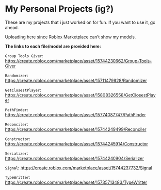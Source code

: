 # My Personal Projects (ig?)

These are my projects that i just worked on for fun.
If you want to use it, go ahead.

Uploading here since Roblox Marketplace can't show my models.

**The links to each file/model are provided here:**

`Group Tools Giver`:
https://create.roblox.com/marketplace/asset/15744230662/Group-Tools-Giver

`Randomizer`:
https://create.roblox.com/marketplace/asset/15711479828/Randomizer

`GetClosestPlayer`:
https://create.roblox.com/marketplace/asset/15808326558/GetClosestPlayer

`PathFinder`:
https://create.roblox.com/marketplace/asset/15774087747/PathFinder

`Reconciler`:
https://create.roblox.com/marketplace/asset/15744249499/Reconciler

`Constructor`:
https://create.roblox.com/marketplace/asset/15744245914/Constructor

`Serializer`:
https://create.roblox.com/marketplace/asset/15744240904/Serializer

`Signal`:
https://create.roblox.com/marketplace/asset/15744237732/Signal

`TypeWritter`:
https://create.roblox.com/marketplace/asset/15735713483/TypeWritter
